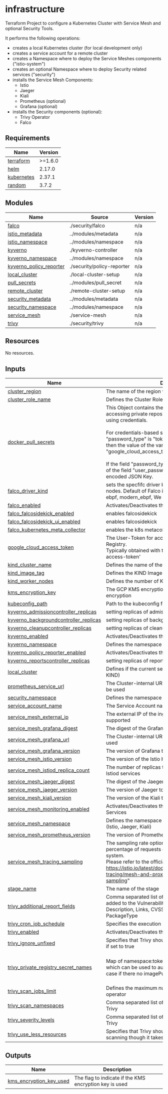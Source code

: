 # infrastructure

Terraform Project to configure a Kubernetes Cluster with Service Mesh and optional Security Tools.

It performs the following operations:

- creates a local Kubernetes cluster (for local development only)
- creates a service account for a remote cluster
- creates a Namespace where to deploy the Service Meshes components ("istio-system")
- creates an optional Namespace where to deploy Security related services ("security")
- installs the Service Mesh Components:
  - Istio
  - Jaeger
  - Kiali
  - Prometheus (optional)
  - Grafana (optional)
- installs the Security components (optional):
  - Trivy Operator
  - Falco

<!-- BEGIN_TF_DOCS -->
## Requirements

| Name | Version |
|------|---------|
| <a name="requirement_terraform"></a> [terraform](#requirement\_terraform) | >=1.6.0 |
| <a name="requirement_helm"></a> [helm](#requirement\_helm) | 2.17.0 |
| <a name="requirement_kubernetes"></a> [kubernetes](#requirement\_kubernetes) | 2.37.1 |
| <a name="requirement_random"></a> [random](#requirement\_random) | 3.7.2 |

## Modules

| Name | Source | Version |
|------|--------|---------|
| <a name="module_falco"></a> [falco](#module\_falco) | ./security/falco | n/a |
| <a name="module_istio_metadata"></a> [istio\_metadata](#module\_istio\_metadata) | ../modules/metadata | n/a |
| <a name="module_istio_namespace"></a> [istio\_namespace](#module\_istio\_namespace) | ../modules/namespace | n/a |
| <a name="module_kyverno"></a> [kyverno](#module\_kyverno) | ./kyverno-controller | n/a |
| <a name="module_kyverno_namespace"></a> [kyverno\_namespace](#module\_kyverno\_namespace) | ../modules/namespace | n/a |
| <a name="module_kyverno_policy_reporter"></a> [kyverno\_policy\_reporter](#module\_kyverno\_policy\_reporter) | ./security/policy-reporter | n/a |
| <a name="module_local_cluster"></a> [local\_cluster](#module\_local\_cluster) | ./local-cluster-setup | n/a |
| <a name="module_pull_secrets"></a> [pull\_secrets](#module\_pull\_secrets) | ../modules/pull_secret | n/a |
| <a name="module_remote_cluster"></a> [remote\_cluster](#module\_remote\_cluster) | ./remote-cluster-setup | n/a |
| <a name="module_security_metadata"></a> [security\_metadata](#module\_security\_metadata) | ../modules/metadata | n/a |
| <a name="module_security_namespace"></a> [security\_namespace](#module\_security\_namespace) | ../modules/namespace | n/a |
| <a name="module_service_mesh"></a> [service\_mesh](#module\_service\_mesh) | ./service-mesh | n/a |
| <a name="module_trivy"></a> [trivy](#module\_trivy) | ./security/trivy | n/a |

## Resources

No resources.

## Inputs

| Name | Description | Type | Default | Required |
|------|-------------|------|---------|:--------:|
| <a name="input_cluster_region"></a> [cluster\_region](#input\_cluster\_region) | The name of the region where the cluster is deployed | `string` | n/a | yes |
| <a name="input_cluster_role_name"></a> [cluster\_role\_name](#input\_cluster\_role\_name) | Defines the Cluster Role Name to be configured | `string` | `"api-cluster-role"` | no |
| <a name="input_docker_pull_secrets"></a> [docker\_pull\_secrets](#input\_docker\_pull\_secrets) | This Object contains the definition of Pull Secrets for accessing private repositories and pull Docker Images, using credentials.<br/><br/>  For credentials-based secrets, if the field "password\_type" is "token", <br/>  then the value of the variable "google\_cloud\_access\_token" will be used instead.<br/><br/>  If the field "password\_type" is set to "json\_key", the value of the field "user\_password" will be used as a Base64-encoded JSON Key. | <pre>list(object({<br/>    name          = string<br/>    registry      = string<br/>    user_name     = string<br/>    user_email    = string<br/>    user_password = string<br/>    password_type = string<br/>  }))</pre> | `[]` | no |
| <a name="input_falco_driver_kind"></a> [falco\_driver\_kind](#input\_falco\_driver\_kind) | sets the specfifc driver kind of the probe inside the nodes. Default of Falco is auto. The options are: kmod, ebpf, modern\_ebpf, We can enforce that if needed. | `string` | `"auto"` | no |
| <a name="input_falco_enabled"></a> [falco\_enabled](#input\_falco\_enabled) | Activates/Deactivates the deployment of Falco | `bool` | `false` | no |
| <a name="input_falco_falcosidekick_enabled"></a> [falco\_falcosidekick\_enabled](#input\_falco\_falcosidekick\_enabled) | enables falcosidekick | `bool` | `false` | no |
| <a name="input_falco_falcosidekick_ui_enabled"></a> [falco\_falcosidekick\_ui\_enabled](#input\_falco\_falcosidekick\_ui\_enabled) | enables falcosidekick | `bool` | `false` | no |
| <a name="input_falco_kubernetes_meta_collector"></a> [falco\_kubernetes\_meta\_collector](#input\_falco\_kubernetes\_meta\_collector) | enables the k8s metacollector plugin | `bool` | `true` | no |
| <a name="input_google_cloud_access_token"></a> [google\_cloud\_access\_token](#input\_google\_cloud\_access\_token) | The User-Token for accessing the Google Artifact Registry. <br/>  Typically obtained with the command: 'gcloud auth print-access-token' | `string` | `""` | no |
| <a name="input_kind_cluster_name"></a> [kind\_cluster\_name](#input\_kind\_cluster\_name) | Defines the name of the local KIND cluster | `string` | `""` | no |
| <a name="input_kind_image_tag"></a> [kind\_image\_tag](#input\_kind\_image\_tag) | Defines the KIND Image Tag to use. | `string` | `"v1.32.2"` | no |
| <a name="input_kind_worker_nodes"></a> [kind\_worker\_nodes](#input\_kind\_worker\_nodes) | Defines the number of KIND Worker Nodes to be created | `number` | `2` | no |
| <a name="input_kms_encryption_key"></a> [kms\_encryption\_key](#input\_kms\_encryption\_key) | The GCP KMS encryption key for OpenTofu state encryption | `string` | `""` | no |
| <a name="input_kubeconfig_path"></a> [kubeconfig\_path](#input\_kubeconfig\_path) | Path to the kubeconfig file for the cluster | `string` | `null` | no |
| <a name="input_kyverno_admissioncontroller_replicas"></a> [kyverno\_admissioncontroller\_replicas](#input\_kyverno\_admissioncontroller\_replicas) | setting replicas of admission controller | `number` | `3` | no |
| <a name="input_kyverno_backgroundcontroller_replicas"></a> [kyverno\_backgroundcontroller\_replicas](#input\_kyverno\_backgroundcontroller\_replicas) | setting replicas of background controller | `number` | `2` | no |
| <a name="input_kyverno_cleanupcontroller_replicas"></a> [kyverno\_cleanupcontroller\_replicas](#input\_kyverno\_cleanupcontroller\_replicas) | setting replicas of cleanup controller | `number` | `2` | no |
| <a name="input_kyverno_enabled"></a> [kyverno\_enabled](#input\_kyverno\_enabled) | Activates/Deactivates the deployment of Kyverno | `bool` | `false` | no |
| <a name="input_kyverno_namespace"></a> [kyverno\_namespace](#input\_kyverno\_namespace) | Defines the namespace for Kyverno | `string` | `"kyverno"` | no |
| <a name="input_kyverno_policy_reporter_enabled"></a> [kyverno\_policy\_reporter\_enabled](#input\_kyverno\_policy\_reporter\_enabled) | Activates/Deactivates the deployment of Policy Reporter | `bool` | `false` | no |
| <a name="input_kyverno_reportscontroller_replicas"></a> [kyverno\_reportscontroller\_replicas](#input\_kyverno\_reportscontroller\_replicas) | setting replicas of reports controller | `number` | `2` | no |
| <a name="input_local_cluster"></a> [local\_cluster](#input\_local\_cluster) | Defines if the current setup is for a local cluster (using KIND) | `bool` | `true` | no |
| <a name="input_prometheus_service_url"></a> [prometheus\_service\_url](#input\_prometheus\_service\_url) | The Cluster-internal URL of the Prometheus Instance to be used | `string` | `"http://prometheus:9090"` | no |
| <a name="input_security_namespace"></a> [security\_namespace](#input\_security\_namespace) | Defines the namespace for the Security-related services | `string` | `"security"` | no |
| <a name="input_service_account_name"></a> [service\_account\_name](#input\_service\_account\_name) | The Service Account name to be configured | `string` | `"api-service-account"` | no |
| <a name="input_service_mesh_external_ip"></a> [service\_mesh\_external\_ip](#input\_service\_mesh\_external\_ip) | The external IP of the ingress gateway, only single IP is supported | `string` | `""` | no |
| <a name="input_service_mesh_grafana_digest"></a> [service\_mesh\_grafana\_digest](#input\_service\_mesh\_grafana\_digest) | The digest of the Grafana Service to be used | `string` | `""` | no |
| <a name="input_service_mesh_grafana_url"></a> [service\_mesh\_grafana\_url](#input\_service\_mesh\_grafana\_url) | The Cluster-internal URL of the Grafana Instance to be used | `string` | `"http://grafana:3000"` | no |
| <a name="input_service_mesh_grafana_version"></a> [service\_mesh\_grafana\_version](#input\_service\_mesh\_grafana\_version) | The version of Grafana to be installed. | `string` | `""` | no |
| <a name="input_service_mesh_istio_version"></a> [service\_mesh\_istio\_version](#input\_service\_mesh\_istio\_version) | The version of the Istio Helm Chart to be installed. | `string` | n/a | yes |
| <a name="input_service_mesh_istiod_replica_count"></a> [service\_mesh\_istiod\_replica\_count](#input\_service\_mesh\_istiod\_replica\_count) | The number of replicas that have to be configured for the Istiod services | `number` | `3` | no |
| <a name="input_service_mesh_jaeger_digest"></a> [service\_mesh\_jaeger\_digest](#input\_service\_mesh\_jaeger\_digest) | The digest of the Jaeger Service to be used | `string` | n/a | yes |
| <a name="input_service_mesh_jaeger_version"></a> [service\_mesh\_jaeger\_version](#input\_service\_mesh\_jaeger\_version) | The version of Jaeger to be installed. | `string` | n/a | yes |
| <a name="input_service_mesh_kiali_version"></a> [service\_mesh\_kiali\_version](#input\_service\_mesh\_kiali\_version) | The version of the Kiali to be installed. | `string` | n/a | yes |
| <a name="input_service_mesh_monitoring_enabled"></a> [service\_mesh\_monitoring\_enabled](#input\_service\_mesh\_monitoring\_enabled) | Activates/Deactivates the deployment of Monitoring Services | `bool` | `false` | no |
| <a name="input_service_mesh_namespace"></a> [service\_mesh\_namespace](#input\_service\_mesh\_namespace) | Defines the namespace for the Service Mesh services (Istio, Jaeger, Kiali) | `string` | `"istio-system"` | no |
| <a name="input_service_mesh_prometheus_version"></a> [service\_mesh\_prometheus\_version](#input\_service\_mesh\_prometheus\_version) | The version of Prometheus to be installed. | `string` | `""` | no |
| <a name="input_service_mesh_tracing_sampling"></a> [service\_mesh\_tracing\_sampling](#input\_service\_mesh\_tracing\_sampling) | The sampling rate option can be used to control what percentage of requests get reported to your tracing system. <br/>  Please refer to the official documentation: https://istio.io/latest/docs/tasks/observability/distributed-tracing/mesh-and-proxy-config/#customizing-trace-sampling" | `string` | `"1.0"` | no |
| <a name="input_stage_name"></a> [stage\_name](#input\_stage\_name) | The name of the stage | `string` | n/a | yes |
| <a name="input_trivy_additional_report_fields"></a> [trivy\_additional\_report\_fields](#input\_trivy\_additional\_report\_fields) | Comma separated list of additional fields which can be added to the VulnerabilityReport. Supported parameters: Description, Links, CVSS, Target, Class, PackagePath and PackageType | `string` | `"Description,Links,CVSS,Target,Class,PackagePath,PackageType"` | no |
| <a name="input_trivy_cron_job_schedule"></a> [trivy\_cron\_job\_schedule](#input\_trivy\_cron\_job\_schedule) | Specifies the execution period for the scan for Trivy | `string` | `"0 */6 * * *"` | no |
| <a name="input_trivy_enabled"></a> [trivy\_enabled](#input\_trivy\_enabled) | Activates/Deactivates the deployment of Trivy Operator | `bool` | `false` | no |
| <a name="input_trivy_ignore_unfixed"></a> [trivy\_ignore\_unfixed](#input\_trivy\_ignore\_unfixed) | Specifies that Trivy should show only fixed vulnerabilities, if set to true | `bool` | `false` | no |
| <a name="input_trivy_private_registry_secret_names"></a> [trivy\_private\_registry\_secret\_names](#input\_trivy\_private\_registry\_secret\_names) | Map of namespace:token, tokens are comma seperated which can be used to authenticate in private registries in case if there no imagePullSecrets provided | <pre>list(object({<br/>    namespace = string<br/>    token     = string<br/>  }))</pre> | `[]` | no |
| <a name="input_trivy_scan_jobs_limit"></a> [trivy\_scan\_jobs\_limit](#input\_trivy\_scan\_jobs\_limit) | Defines the maximum number of scan jobs create by the operator | `string` | `"3"` | no |
| <a name="input_trivy_scan_namespaces"></a> [trivy\_scan\_namespaces](#input\_trivy\_scan\_namespaces) | Comma separated list of Namespaces to be scanned by Trivy | `string` | `"demis"` | no |
| <a name="input_trivy_severity_levels"></a> [trivy\_severity\_levels](#input\_trivy\_severity\_levels) | Comma separated list of Namespaces to be scanned by Trivy | `string` | `"UNKNOWN,LOW,MEDIUM,HIGH,CRITICAL"` | no |
| <a name="input_trivy_use_less_resources"></a> [trivy\_use\_less\_resources](#input\_trivy\_use\_less\_resources) | Specifies that Trivy should use less CPU/memory for scanning though it takes more time than normal scanning | `bool` | `true` | no |

## Outputs

| Name | Description |
|------|-------------|
| <a name="output_kms_encryption_key_used"></a> [kms\_encryption\_key\_used](#output\_kms\_encryption\_key\_used) | The flag to indicate if the KMS encryption key is used |
<!-- END_TF_DOCS -->